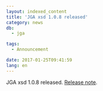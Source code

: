 ```yaml
---
layout: indexed_content
title: 'JGA xsd 1.0.8 released'
category: news
db:
  - jga

tags:
  - Announcement

date: 2017-01-25T09:41:59
lang: en
---
```


<p>JGA xsd 1.0.8 released. <a href="https://github.com/ddbj/pub/">Release note</a>.</p>

